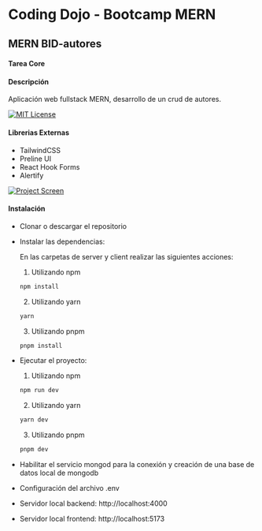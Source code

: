# Coding Dojo - Bootcamp MERN
## MERN BID-autores

#### Tarea Core

#### Descripción

Aplicación web fullstack MERN, desarrollo de un crud de autores.

[![MIT License](https://img.shields.io/badge/License-MIT-green.svg)](https://choosealicense.com/licenses/mit/)

#### Librerias Externas

- TailwindCSS
- Preline UI
- React Hook Forms
- Alertify

[![Project Screen](https://res.cloudinary.com/xjergx/image/upload/v1676486526/Captura_de_pantalla_2023-02-15_154105_k21jfr.png)](https://res.cloudinary.com/xjergx/image/upload/v1676486526/Captura_de_pantalla_2023-02-15_154105_k21jfr.png)

#### Instalación
- Clonar o descargar el repositorio
- Instalar las dependencias:

    En las carpetas de server y client realizar las siguientes acciones:

    1. Utilizando npm
    ```bash
    npm install
    ```

    2. Utilizando yarn
    ```bash
    yarn
    ```

    3. Utilizando pnpm
    ```bash
    pnpm install
    ```

- Ejecutar el proyecto:
    1. Utilizando npm
    ```bash
    npm run dev
    ```

    2. Utilizando yarn
    ```bash
    yarn dev
    ```

    3. Utilizando pnpm
    ```bash
    pnpm dev
    ```
- Habilitar el servicio mongod para la conexión y creación de una base de datos local de mongodb
- Configuración del archivo .env
- Servidor local backend: http://localhost:4000
- Servidor local frontend: http://localhost:5173